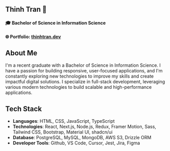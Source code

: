 ## Thinh Tran 👋

#### 🎓 Bachelor of Science in Information Science
#### 🌐 Portfolio: [thinhtran.dev](https://www.thinhtran.dev/)

## About Me
I'm a recent graduate with a Bachelor of Science in Information Science. I have a passion for building responsive, user-focused applications, and I'm constantly exploring new technologies to improve my skills and create impactful digital solutions. I specialize in full-stack development, leveraging various modern technologies to build scalable and high-performance applications.

## Tech Stack
- **Languages**: HTML, CSS, JavaScript, TypeScript
- **Technologies**: React, Next.js, Node.js, Redux, Framer Motion, Sass, Tailwind CSS, Bootstrap, Material UI, shadcn/ui
- **Database**: PostgreSQL, MySQL, MongoDB, AWS S3, Drizzle ORM
- **Developer Tools**: Github, VS Code, Cursor, Jest, Jira, Figma
